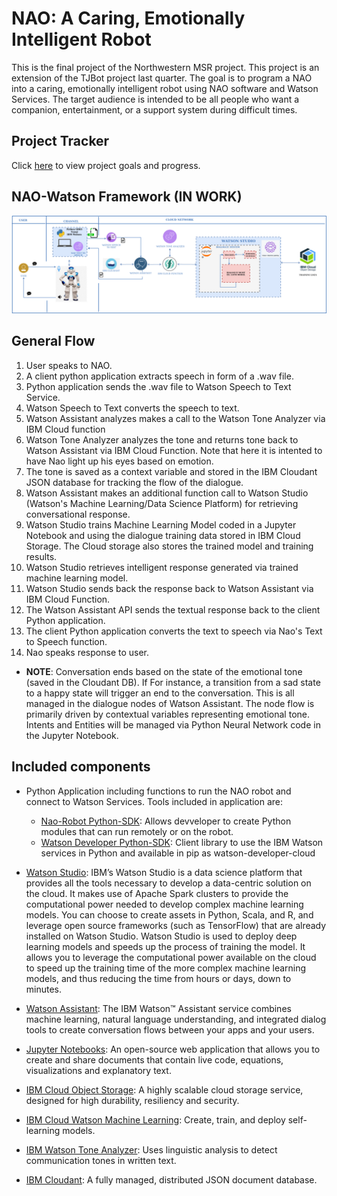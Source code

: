 # NAO: A Caring, Emotionally Intelligent Robot

This is the final project of the Northwestern MSR project. This project is an extension of the TJBot project last quarter. The goal is to program a NAO into a caring, emotionally intelligent robot using NAO software and Watson Services. The target audience is intended to be all people who want a companion, entertainment, or a support system during difficult times.


## Project Tracker

 Click [here](./PROGRESS.MD) to view project goals and progress. 

 ## NAO-Watson Framework (IN WORK)

 ![](images/NAO_Watson_Architecture.png)

 ## General Flow

1. User speaks to NAO.
2. A client python application extracts speech in form of a .wav file. 
3. Python application sends the .wav file to Watson Speech to Text Service.
4. Watson Speech to Text converts the speech to text.
5. Watson Assistant analyzes makes a call to the Watson Tone Analyzer via IBM Cloud function
6. Watson Tone Analyzer analyzes the tone and returns tone back to Watson Assistant via IBM Cloud Function. Note that here it is intented to have Nao light up his eyes based on emotion. 
7. The tone is saved as a context variable and stored in the IBM Cloudant JSON database for tracking the flow of the dialogue. 
8. Watson Assistant makes an additional function call to Watson Studio (Watson's Machine Learning/Data Science Platform) for retrieving conversational response. 
9. Watson Studio trains Machine Learning Model coded in a Jupyter Notebook and using the dialogue training data stored in IBM Cloud Storage. The Cloud storage also stores the trained model and training results.
10. Watson Studio retrieves intelligent response generated via trained machine learning model. 
11. Watson Studio sends back the response back to Watson Assistant via IBM Cloud Function. 
12. The Watson Assistant API sends the textual response back to the client Python application.
13. The client Python application converts the text to speech via Nao's Text to Speech function. 
14. Nao speaks response to user. 
  * **NOTE**: Conversation ends based on the state of the emotional tone (saved in the Cloudant DB). If For instance, a transition from a sad state to a happy state will trigger an end to the conversation. This is all managed in the dialogue nodes of Watson Assistant. The node flow is primarily driven by contextual variables representing emotional tone. Intents and Entities will be managed via Python Neural Network code in the Jupyter Notebook. 

## Included components

* Python Application including functions to run the NAO robot and connect to Watson Services. Tools included in application are:
  * [Nao-Robot Python-SDK](http://doc.aldebaran.com/2-1/dev/python/index.html): Allows devveloper to create Python modules that can run remotely or on the robot.
  * [Watson Developer Python-SDK](https://github.com/watson-developer-cloud/python-sdk): Client library to use the IBM Watson services in Python and available in pip as watson-developer-cloud

* [Watson Studio](https://cloud.ibm.com/cloud/watson-studio): IBM’s Watson Studio is a data science platform that provides all the tools necessary to develop a data-centric solution on the cloud. It makes use of Apache Spark clusters to provide the computational power needed to develop complex machine learning models. You can choose to create assets in Python, Scala, and R, and leverage open source frameworks (such as TensorFlow) that are already installed on Watson Studio. Watson Studio is used to deploy deep learning models and speeds up the process of training the model. It allows you to leverage the computational power available on the cloud to speed up the training time of the more complex machine learning models, and thus reducing the time from hours or days, down to minutes. 

* [Watson Assistant](https://cloud.ibm.com/apidocs/assistant): The IBM Watson™ Assistant service combines machine learning, natural language understanding, and integrated dialog tools to create conversation flows between your apps and your users.

* [Jupyter Notebooks](https://jupyter.org/): An open-source web application that allows you to create and share documents that contain live code, equations, visualizations and explanatory text.

* [IBM Cloud Object Storage](https://www.ibm.com/cloud/object-storage?cm_mmc=Search_Google-_-Hybrid+Cloud_Cloud+Platform+Digital-_-WW_NA-_-ibm%20cloud%20storage_e&cm_mmca1=000016GC&cm_mmca2=10007090&cm_mmca7=9021485&cm_mmca8=kwd-358437825807&cm_mmca9=_k_EAIaIQobChMI96b1oJjr4wIVhJ6fCh0wYAm5EAAYASAAEgILTvD_BwE_k_&cm_mmca10=317209285678&cm_mmca11=e&gclid=EAIaIQobChMI96b1oJjr4wIVhJ6fCh0wYAm5EAAYASAAEgILTvD_BwE): A highly scalable cloud storage service, designed for high durability, resiliency and security.

* [IBM Cloud Watson Machine Learning](https://dataplatform.cloud.ibm.com/docs/content/wsj/analyze-data/ml-overview.html): Create, train, and deploy self-learning models.

* [IBM Watson Tone Analyzer](https://cloud.ibm.com/apidocs/tone-analyzer): Uses linguistic analysis to detect communication tones in written text.

* [IBM Cloudant](https://www.ibm.com/cloud/cloudant): A fully managed, distributed JSON document database.



